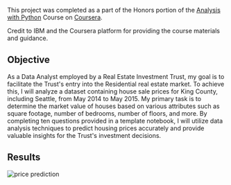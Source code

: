 This project was completed as a part of the Honors portion of the [Analysis with Python](https://www.coursera.org/learn/data-analysis-with-python) Course on [Coursera](https://www.coursera.org/).

Credit to IBM and the Coursera platform for providing the course materials and guidance.

## Objective

As a Data Analyst employed by a Real Estate Investment Trust, my goal is to facilitate the Trust's entry into the Residential real estate market. To achieve this, I will analyze a dataset containing house sale prices for King County, including Seattle, from May 2014 to May 2015. My primary task is to determine the market value of houses based on various attributes such as square footage, number of bedrooms, number of floors, and more. By completing ten questions provided in a template notebook, I will utilize data analysis techniques to predict housing prices accurately and provide valuable insights for the Trust's investment decisions.
## Results

![price prediction](https://blogger.googleusercontent.com/img/b/R29vZ2xl/AVvXsEiu9DExSKv6s9tbx0NRdbvx2WjCpCCYI5SK5SPoz7RgJZNrvl1-imOw3PuPpg-yiYyh1AMV8SqN4a8X8ehesFHlZBByTDTJ5U9YE61TzBSWsjLh-otfoi7wNkGBKzQQZ13Sj8Du9X61CAh_ZozdOuQhm3JDV4YQbPaO9biHbEHHJ8G6UyPKh5djZdjUbW8/s1600/price-prediction.png)
